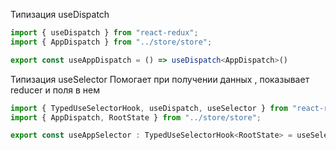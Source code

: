 Типизация useDispatch 

```typescript
import { useDispatch } from "react-redux";
import { AppDispatch } from "../store/store";

export const useAppDispatch = () => useDispatch<AppDispatch>()
```

Типизация useSelector
Помогает при получении данных , показывает reducer и поля в нем

```typescript
import { TypedUseSelectorHook, useDispatch, useSelector } from "react-redux";
import { AppDispatch, RootState } from "../store/store";

export const useAppSelector : TypedUseSelectorHook<RootState> = useSelector
```